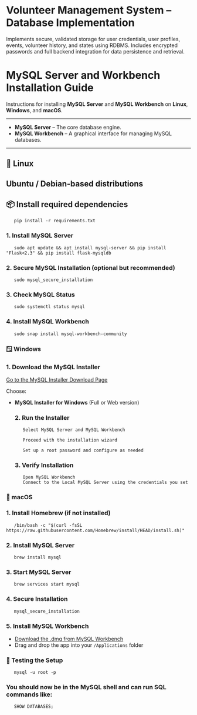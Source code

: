 # Volunteer Management System – Database Implementation
Implements secure, validated storage for user credentials, user profiles, events, volunteer history, and states using RDBMS. Includes encrypted passwords and full backend integration for data persistence and retrieval.

# MySQL Server and Workbench Installation Guide

Instructions for installing **MySQL Server** and **MySQL Workbench** on **Linux**, **Windows**, and **macOS**.

---

- **MySQL Server** – The core database engine.
- **MySQL Workbench** – A graphical interface for managing MySQL databases.

---

## 🐧 Linux

##  Ubuntu / Debian-based distributions
## 📦 Install required dependencies
       pip install -r requirements.txt
### 1. Install MySQL Server
       sudo apt update && apt install mysql-server && pip install "Flask<2.3" && pip install flask-mysqldb
### 2. Secure MySQL Installation (optional but recommended)
       sudo mysql_secure_installation
### 3. Check MySQL Status
       sudo systemctl status mysql
### 4. Install MySQL Workbench
       sudo snap install mysql-workbench-community
###  🪟 Windows
  ### 1. Download the MySQL Installer

[Go to the MySQL Installer Download Page](https://dev.mysql.com/downloads/installer/)

Choose:

- **MySQL Installer for Windows** (Full or Web version)

  ### 2. Run the Installer
         Select MySQL Server and MySQL Workbench

         Proceed with the installation wizard

         Set up a root password and configure as needed

  ### 3. Verify Installation
         Open MySQL Workbench
         Connect to the Local MySQL Server using the credentials you set

### 🍎 macOS
### 1. Install Homebrew (if not installed)

       /bin/bash -c "$(curl -fsSL https://raw.githubusercontent.com/Homebrew/install/HEAD/install.sh)"
### 2. Install MySQL Server

       brew install mysql
### 3. Start MySQL Server

       brew services start mysql
### 4. Secure Installation

       mysql_secure_installation
### 5. Install MySQL Workbench      

  - [Download the .dmg from MySQL Workbench](https://dev.mysql.com/downloads/workbench/)
  - Drag and drop the app into your `/Applications` folder


### 🧪 Testing the Setup

       mysql -u root -p
###  You should now be in the MySQL shell and can run SQL commands like:

       SHOW DATABASES;



